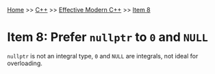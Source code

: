 [Home](../../../../README.md) >> [C++](../../../../README.md#c++) >> [Effective Modern C++](../../README.md) >> [Item 8](./README.md)

# Item 8: Prefer `nullptr` to `0` and `NULL`

`nullptr` is not an integral type, `0` and `NULL` are integrals, not ideal for overloading.
